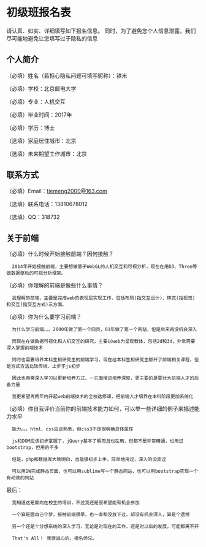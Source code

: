 # 初级班报名表

请认真、如实、详细填写如下报名信息。
同时，为了避免您个人信息泄露，我们尽可能地避免让您填写过于隐私的信息

## 个人简介

（必填）姓名（若担心隐私问题可填写昵称）：铁米

（必填）学校：北京邮电大学

（必填）专业：人机交互

（必填）毕业时间：2017年

（必填）学历：博士

（选填）家庭居住城市：北京

（选填）未来期望工作城市：北京

## 联系方式

（必填）Email：tiemeng2000@163.com

（选填）联系电话：13810678012

（选填）QQ：318732

## 关于前端

（必填）什么时候开始接触前端？因何接触？

      2014年开始接触前端，主要想做基于WebGL的人机交互和可视分析，现在在用D3、Three等做数据驱动的可视分析框架。
      
      
（必填）你理解的前端是做些什么事情？

      我理解的前端，主要是完成web的表现层实现工作，包括布局(指交互设计)、样式(指视觉)和交互(指交互方式)三方面。
      
      
（必填）你为什么要学习前端？

      为什么学习前端。。。2000年做了第一个网页，01年做了第一个网站，但是后来再没机会深入
      
      而现在在做数据可视化和人机交互的研究，主要以web为呈现载体，包括2d和3d，非常需要深入掌握前端技术
      
      同时也需要培养本科生和研究生的前端学习，现在给本科生和研究生都开了前端相关课程，但是方式方法比较传统，止步于js初步
      
      因此也亟需深入学习以更新培养方式，一方面增进培养深度，更主要的是要壮大前端人才的后备力量
      
      我更希望再两年内开起web前端技术的全校选修课，把前端人才培养在本科阶段更加系统化
      
      
（必填）你自我评价当前你的前端技术能力如何，可以举一些详细的例子来描述能力水平

      能力。。。html、css应该熟悉，但css3不是很明确具体属性
      
      js和DOM应该初步掌握了，jQuery基本了解而且也在用，但都不是非常精通，也用过bootstrap，但用的不多
      
      但是，php和数据库大致明白，也能够初步上手，简单地用过，深入的没弄过
      
      可以用DW完成静态页面，也可以用sublime写一个静态网站，也可以用bootstrap实现一个有动效的网站

最后：
      
      我知道这是面向在校生的培训，不过我还是很希望能有机会参加
      
      一个算是圆自己个梦，接触前端很早，也一直都没放下过，却没有机会深入，算是个遗憾
      
      另一个还是十分想系统的深入学习，无论是对现在的工作，还是对以后的发展，可能都离不开
      
      That's All！ 我很诚心的，祖名师兄。
